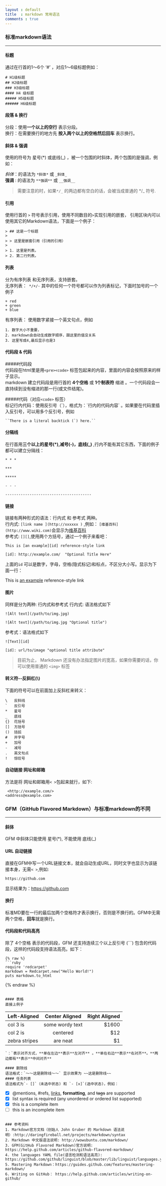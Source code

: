 ```yaml
---
layout : default
title  : markdown 常用语法
comments : true
---
```

### 标准markdown语法
---
#### 标题
通过在行首的1～6个 ‘#’ ，对应1～6级标题例如：  

```
# H1级标题
## H2级标题
### H3级标题
#### H4 级标题
##### H5级标题
###### H6级标题
```

#### 段落 & 换行
分段：使用**一个以上的空行**  表示分段。  
换行：在需要换行的地方先 **按入两个以上的空格然后回车** 表示换行。

#### 斜体 & 强调
使用的符号为 星号(*) 或底线(_) ，被一个包围的时斜体，两个包围的是强调，例如：  

*斜体*：的语法为 `*斜体*` 或 `_斜体_`  
__强调__ : 的语法为 `**强调**` 或 `__强调__`  
>需要注意的时，如果`*/_` 的两边都有空白的话，会被当成普通的 */_ 符号.

#### 引用
使用行首的 `>` 符号表示引用，使用不同数目的`>`实现引用的嵌套， 引用区块内可以使用其它的Markdown语法，下面是一个例子：
```
> ## 这是一个标题
>
> > 这里是嵌套引用（引用的引用）
>
> 1. 这里是列表。  
> 2. 第二行列表。
```
#### 列表  
分为有序列表 和无序列表，支持嵌套。  
无序列表：` */+/-` 其中的任何一个符号都可以作为列表标记，下面时加号的一个例子
```
+ red
+ green
+ blue
```
有序列表： 使用数字紧接一个英文句点，例如
```
1. 数字大小不重要，
2. markdown会自动生成数字顺序，跟这里的值没关系
3. 这里写成4,最后显示也是3
```
#### 代码段 & 代码
#####代码段  
  代码段在html里是用`<pre><code>` 标签包起来的内容，里面的内容会按照原来的样子显示。		
  markdown 建立代码段是用行首的 **4个空格** 或 **1个制表符** 缩进 。一个代码段会一直持续到没有缩进的那一行(或文件结尾)。  

#####代码（对应`<code>` 标签）  
标记行内代码：使用反引号（\`），格式为：\`行内的代码内容\` 。如果要在代码里插入反引号，可以用多个反引号，例如
```
``There is a literal backtick (`) here.``
```
#### 分隔线
在行首用**三个以上的星号(\*),减号(-)，底线(_)** ,行内不能有其它东西，下面的例子都可以建立分隔线：
```
* * *

***

*****

- - -

---------------------------------------
```
#### 链接 
链接有两种形式的语法：行内式 和 参考式 两种。  
行内式: `[link name ](http://xxxxxx )` ,例如： `[维基百科](http://www.wiki.com)`会显示为[维基百科](http://www.wiki.com)   
参考式: `[][]`,使用两个方括号，通过一个例子来看吧：

```
This is [an example][id] reference-style link

[id]: http://example.com/  "Optional Title Here"

```  
上面的`id` 可以是数字，字母，空格(隐式标记)和标点，不区分大小写。显示为下面一行：  

This is [an example][id] reference-style link  

[id]: http://example.com/  "Optional Title Here"

#### 图片
同样是分为两种: 行内式和参考式
行内式: 语法格式如下
```
![Alt text](/path/to/img.jpg)

![Alt text](/path/to/img.jpg "Optional title")
```
参考式：语法格式如下
```
![Text][id]

[id]: url/to/image "optional title attribute"
```
>目前为止， Markdown 还没有办法指定图片的宽高，如果你需要的话，你可以使用普通的 `<img>` 标签



#### 转义符--反斜杠(\\)
下面的符号可以在前面加上反斜杠来转义：

```
\   反斜线
`   反引号
*   星号
_   底线
{}  花括号
[]  方括号
()  括弧
#   井字号
+   加号
-   减号
.   英文句点
!   惊叹号
```

#### 自动链接 网址和邮箱
方法是将 网址和邮箱用`< >`包起来就行，如下:

` <http://example.com/>`  
` <address@example.com> `

### GFM（GitHub Flavored Markdown）与标准markdown的不同
---
#### 斜体
GFM 中斜体只能使用 星号(\*), 不能使用 底线(\_)
#### URL 自动链接
  直接在GFM中写一个URL链接文本，就会自动生成URL，同时文字也显示为该链接本身，无需`< >`,例如:
```
https://github.com
```
显示结果为：https://github.com

#### 换行
  标准MD要在一行的最后加两个空格符才表示换行，否则是不换行的。GFM中无需两个空格，**回车**就是换行。

#### 代码段和代码高亮  
  除了 4个空格 表示的代码段，GFM 还支持连续三个以上反引号 (\`\`\`) 包含的代码段，这样的代码段支持语法高亮。如下：  
```
{% raw %}
```ruby
require 'redcarpet'
markdown = Redcarpet.new("Hello World!")
puts markdown.to_html
```
{% endraw %}
```

#### 表格
直接上例子
```
| Left-Aligned  | Center Aligned  | Right Aligned |
| :------------ |:---------------:| -----:|
| col 3 is      | some wordy text | $1600 |
| col 2 is      | centered        |   $12 |
| zebra stripes | are neat        |    $1 |
```
`：`表示对齐方式，**单在左边**表示**左对齐** 。**单在右边**表示**右对齐**。**两边都有**表示**中间对齐**

#### 删除线
语法格式：`～～这是删除线～～` 显示效果为 ~~这是删除线~~
#### 任务列表
语法格式为`- []`（未选中状态) 和 `- [x]`(选中状态)，例如：  
```
- [x] @mentions, #refs, [links](), **formatting**, and <del>tags</del> are supported
- [x] list syntax is required (any unordered or ordered list supported)
- [x] this is a complete item
- [ ] this is an incomplete item

```

### 参考资料
1. Markdown官方文档（创始人 John Gruber 的 Markdown 语法说明）:http://daringfireball.net/projects/markdown/syntax   
2. Markdown 中文版语法说明: http://wowubuntu.com/markdown/  
3. GFM(GitHub Flavored Markdown)官方说明: https://help.github.com/articles/github-flavored-markdown/  
4. the languages YAML file(语言检测和语法高亮): https://github.com/github/linguist/blob/master/lib/linguist/languages.yml  
5. Mastering Markdown：https://guides.github.com/features/mastering-markdown/  
6. Writing on GitHub： https://help.github.com/articles/writing-on-github/  

